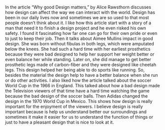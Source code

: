   In the article “Why good Design matters,” by Alice Rawsthorn discusses how design can affect the way we can interact with the world. Design has been in our daily lives now and sometimes we are so used to that most people doesn’t think about it. 
  I like how this article start with a story of a man that need it to finish a design project and he even risked his own safety. I found it fascinating how far one can go for their own pride or even to just to keep their job. Then it talks about Aimee Mullins impact in good design. She was born without fibulas in both legs, which were amputated below the knees. She had such a hard time with her earliest prosthetics because they were bad designed to help her support her weight better or even balance her while standing. Later on, she did manage to get better prosthetic legs made of carbon-fiber and they were designed like cheetah legs. This design helped her being able to do sports like running. So, besides the material the design help to have a better balance when she run or do other activities. 
  I also liked how the article talked about the soccer World Cup in the 1966 in England. This talked about how a bad design made the Television viewers of that time have a hard time watching the game because the bad design of the soccer balls. Then Adidas changed the design in the 1970 World Cup in Mexico. This shows how design is really important for the enjoyment of the viewers. 
  I believe design is really important because is help us understand better our surroundings and sometimes it make it easier for us to understand the function of things or just to have a pleasant design that is nice to look at it.  
